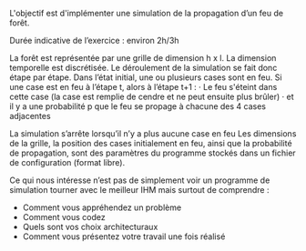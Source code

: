 L'objectif est d'implémenter une simulation de la propagation d’un feu de forêt.

Durée indicative de l’exercice : environ 2h/3h

La forêt est représentée par une grille de dimension h x l.
La dimension temporelle est discrétisée. Le déroulement de la simulation se fait donc étape par étape.
Dans l’état initial, une ou plusieurs cases sont en feu.
Si une case est en feu à l’étape t, alors à l’étape t+1 :
·  Le feu s'éteint dans cette case (la case est remplie de cendre et ne peut ensuite plus brûler)
·  et il y a une probabilité p que le feu se propage à chacune des 4 cases adjacentes

La simulation s’arrête lorsqu’il n’y a plus aucune case en feu
Les dimensions de la grille, la position des cases initialement en feu, ainsi que la probabilité de propagation, sont des paramètres du programme stockés dans un fichier de configuration (format libre).

Ce qui nous intéresse n’est pas de simplement voir un programme de simulation tourner avec le meilleur IHM mais surtout de comprendre :
- Comment vous appréhendez un problème
- Comment vous codez
- Quels sont vos choix architecturaux
- Comment vous présentez votre travail une fois réalisé
